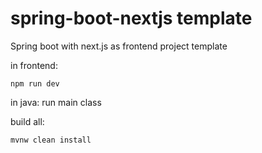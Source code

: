 # spring-boot-nextjs template 

Spring boot with next.js as frontend project template

in frontend:

`npm run dev`

in java: run main class

build all:

`mvnw clean install`
